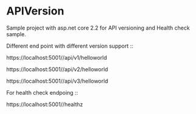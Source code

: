 # APIVersion

Sample project with asp.net core 2.2 for API versioning and Health check sample.

Different end point with different version support ::

https://localhost:5001//api/v1/helloworld

https://localhost:5001//api/v2/helloworld

https://localhost:5001//api/v3/helloworld

For health check endpoing ::

https://localhost:5001//healthz
